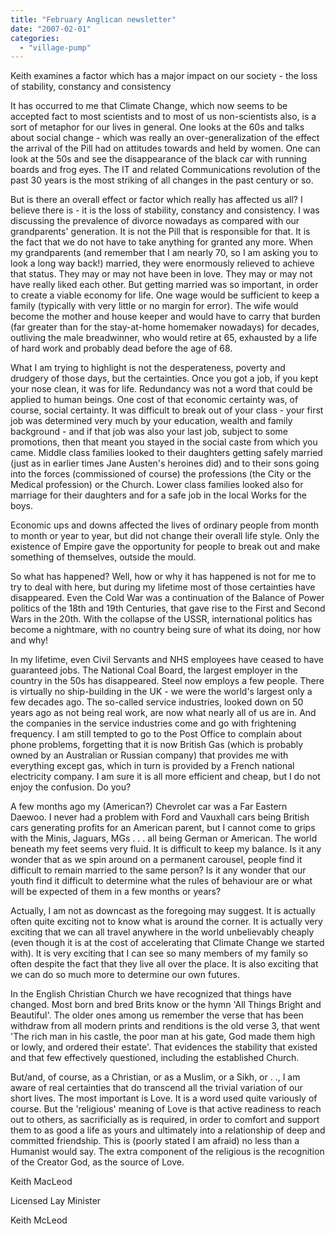 ```yaml
---
title: "February Anglican newsletter"
date: "2007-02-01"
categories: 
  - "village-pump"
---
```


Keith examines a factor which has a major impact on our society - the loss of stability, constancy and consistency

It has occurred to me that Climate Change, which now seems to be accepted fact to most scientists and to most of us non-scientists also, is a sort of metaphor for our lives in general. One looks at the 60s and talks about social change - which was really an over-generalization of the effect the arrival of the Pill had on attitudes towards and held by women. One can look at the 50s and see the disappearance of the black car with running boards and frog eyes. The IT and related Communications revolution of the past 30 years is the most striking of all changes in the past century or so.

But is there an overall effect or factor which really has affected us all? I believe there is - it is the loss of stability, constancy and consistency. I was discussing the prevalence of divorce nowadays as compared with our grandparents' generation. It is not the Pill that is responsible for that. It is the fact that we do not have to take anything for granted any more. When my grandparents (and remember that I am nearly 70, so I am asking you to look a long way back!) married, they were enormously relieved to achieve that status. They may or may not have been in love. They may or may not have really liked each other. But getting married was so important, in order to create a viable economy for life. One wage would be sufficient to keep a family (typically with very little or no margin for error). The wife would become the mother and house keeper and would have to carry that burden (far greater than for the stay-at-home homemaker nowadays) for decades, outliving the male breadwinner, who would retire at 65, exhausted by a life of hard work and probably dead before the age of 68.

What I am trying to highlight is not the desperateness, poverty and drudgery of those days, but the certainties. Once you got a job, if you kept your nose clean, it was for life. Redundancy was not a word that could be applied to human beings. One cost of that economic certainty was, of course, social certainty. It was difficult to break out of your class - your first job was determined very much by your education, wealth and family background - and if that job was also your last job, subject to some promotions, then that meant you stayed in the social caste from which you came. Middle class families looked to their daughters getting safely married (just as in earlier times Jane Austen's heroines did) and to their sons going into the forces (commissioned of course) the professions (the City or the Medical profession) or the Church. Lower class families looked also for marriage for their daughters and for a safe job in the local Works for the boys.

Economic ups and downs affected the lives of ordinary people from month to month or year to year, but did not change their overall life style. Only the existence of Empire gave the opportunity for people to break out and make something of themselves, outside the mould.

So what has happened? Well, how or why it has happened is not for me to try to deal with here, but during my lifetime most of those certainties have disappeared. Even the Cold War was a continuation of the Balance of Power politics of the 18th and 19th Centuries, that gave rise to the First and Second Wars in the 20th. With the collapse of the USSR, international politics has become a nightmare, with no country being sure of what its doing, nor how and why!

In my lifetime, even Civil Servants and NHS employees have ceased to have guaranteed jobs. The National Coal Board, the largest employer in the country in the 50s has disappeared. Steel now employs a few people. There is virtually no ship-building in the UK - we were the world's largest only a few decades ago. The so-called service industries, looked down on 50 years ago as not being real work, are now what nearly all of us are in. And the companies in the service industries come and go with frightening frequency. I am still tempted to go to the Post Office to complain about phone problems, forgetting that it is now British Gas (which is probably owned by an Australian or Russian company) that provides me with everything except gas, which in turn is provided by a French national electricity company. I am sure it is all more efficient and cheap, but I do not enjoy the confusion. Do you?

A few months ago my (American?) Chevrolet car was a Far Eastern Daewoo. I never had a problem with Ford and Vauxhall cars being British cars generating profits for an American parent, but I cannot come to grips with the Minis, Jaguars, MGs . . . all being German or American. The world beneath my feet seems very fluid. It is difficult to keep my balance. Is it any wonder that as we spin around on a permanent carousel, people find it difficult to remain married to the same person? Is it any wonder that our youth find it difficult to determine what the rules of behaviour are or what will be expected of them in a few months or years?

Actually, I am not as downcast as the foregoing may suggest. It is actually often quite exciting not to know what is around the corner. It is actually very exciting that we can all travel anywhere in the world unbelievably cheaply (even though it is at the cost of accelerating that Climate Change we started with). It is very exciting that I can see so many members of my family so often despite the fact that they live all over the place. It is also exciting that we can do so much more to determine our own futures.

In the English Christian Church we have recognized that things have changed. Most born and bred Brits know or the hymn 'All Things Bright and Beautiful'. The older ones among us remember the verse that has been withdraw from all modern prints and renditions is the old verse 3, that went 'The rich man in his castle, the poor man at his gate, God made them high or lowly, and ordered their estate'. That evidences the stability that existed and that few effectively questioned, including the established Church.

But/and, of course, as a Christian, or as a Muslim, or a Sikh, or . ., I am aware of real certainties that do transcend all the trivial variation of our short lives. The most important is Love. It is a word used quite variously of course. But the 'religious' meaning of Love is that active readiness to reach out to others, as sacrificially as is required, in order to comfort and support them to as good a life as yours and ultimately into a relationship of deep and committed friendship. This is (poorly stated I am afraid) no less than a Humanist would say. The extra component of the religious is the recognition of the Creator God, as the source of Love.

Keith MacLeod

Licensed Lay Minister

Keith McLeod
